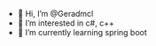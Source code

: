 - 👋 Hi, I’m @Geradmcl
- 👀 I’m interested in c#, c++
- 🌱 I’m currently learning spring boot

<!---
Geradmcl/Geradmcl is a ✨ special ✨ repository because its `README.md` (this file) appears on your GitHub profile.
You can click the Preview link to take a look at your changes.
--->

